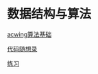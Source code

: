 # 数据结构与算法

[acwing算法基础](acwing算法基础/acwing算法基础.md "acwing算法基础")

[代码随想录](代码随想录/代码随想录.md "代码随想录")

[练习](练习/练习.md "练习")

